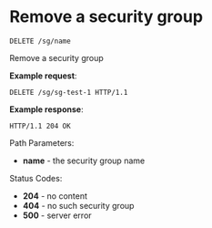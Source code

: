 # Remove a security group

`DELETE /sg/name`

Remove a security group

**Example request**:

    DELETE /sg/sg-test-1 HTTP/1.1

**Example response**:

    HTTP/1.1 204 OK

Path Parameters:

- **name** - the security group name

Status Codes:

-   **204** - no content
-   **404** - no such security group
-   **500** - server error

